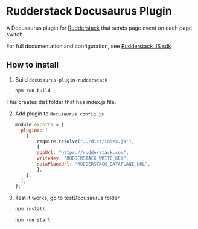 # Rudderstack Docusaurus Plugin

A Docusaurus plugin for [Rudderstack](https://rudderstack.com/) that sends page event on each page switch.

For full documentation and configuration, see [Rudderstack JS sdk](https://www.rudderstack.com/docs/sources/event-streams/sdks/rudderstack-javascript-sdk/)

## How to install

1. Build `docusaurus-plugin-rudderstack`

    `npm run build`

This creates dist folder that has index.js file.

2. Add plugin to `docusaurus.config.js`

    ```javascript
    module.exports = {
      plugins: [
        [
            require.resolve("../dist/index.js"),
            {
            appUrl: "https://rudderstack.com",
            writeKey: "RUDDERSTACK_WRITE_KEY",
            dataPlaneUrl: "RUDDERSTACK_DATAPLANE_URL",
            },
        ],
      ],
    };
    ```

3. Test it works, go to testDocusaurus folder

    ```bash
    npm install

    npm run start
    ```
